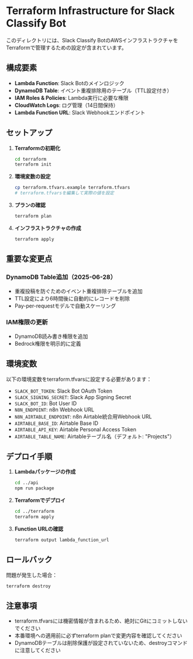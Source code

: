 # Terraform Infrastructure for Slack Classify Bot

このディレクトリには、Slack Classify BotのAWSインフラストラクチャをTerraformで管理するための設定が含まれています。

## 構成要素

- **Lambda Function**: Slack Botのメインロジック
- **DynamoDB Table**: イベント重複排除用のテーブル（TTL設定付き）
- **IAM Roles & Policies**: Lambda実行に必要な権限
- **CloudWatch Logs**: ログ管理（14日間保持）
- **Lambda Function URL**: Slack Webhookエンドポイント

## セットアップ

1. **Terraformの初期化**
   ```bash
   cd terraform
   terraform init
   ```

2. **環境変数の設定**
   ```bash
   cp terraform.tfvars.example terraform.tfvars
   # terraform.tfvarsを編集して実際の値を設定
   ```

3. **プランの確認**
   ```bash
   terraform plan
   ```

4. **インフラストラクチャの作成**
   ```bash
   terraform apply
   ```

## 重要な変更点

### DynamoDB Table追加（2025-06-28）
- 重複投稿を防ぐためのイベント重複排除テーブルを追加
- TTL設定により6時間後に自動的にレコードを削除
- Pay-per-requestモデルで自動スケーリング

### IAM権限の更新
- DynamoDB読み書き権限を追加
- Bedrock権限を明示的に定義

## 環境変数

以下の環境変数をterraform.tfvarsに設定する必要があります：

- `SLACK_BOT_TOKEN`: Slack Bot OAuth Token
- `SLACK_SIGNING_SECRET`: Slack App Signing Secret
- `SLACK_BOT_ID`: Bot User ID
- `N8N_ENDPOINT`: n8n Webhook URL
- `N8N_AIRTABLE_ENDPOINT`: n8n Airtable統合用Webhook URL
- `AIRTABLE_BASE_ID`: Airtable Base ID
- `AIRTABLE_API_KEY`: Airtable Personal Access Token
- `AIRTABLE_TABLE_NAME`: Airtableテーブル名（デフォルト: "Projects"）

## デプロイ手順

1. **Lambdaパッケージの作成**
   ```bash
   cd ../api
   npm run package
   ```

2. **Terraformでデプロイ**
   ```bash
   cd ../terraform
   terraform apply
   ```

3. **Function URLの確認**
   ```bash
   terraform output lambda_function_url
   ```

## ロールバック

問題が発生した場合：
```bash
terraform destroy
```

## 注意事項

- terraform.tfvarsには機密情報が含まれるため、絶対にGitにコミットしないでください
- 本番環境への適用前に必ずterraform planで変更内容を確認してください
- DynamoDBテーブルは削除保護が設定されていないため、destroyコマンドに注意してください